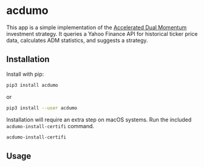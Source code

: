 # acdumo

This app is a simple implementation of the [Accelerated Dual Momentum](https://engineeredportfolio.com/2018/05/02/accelerating-dual-momentum-investing/) investment strategy. It
queries a Yahoo Finance API for historical ticker price data, calculates ADM
statistics, and suggests a strategy.

## Installation

Install with pip:

```sh
pip3 install acdumo
```
or
```sh
pip3 install --user acdumo
```

Installation will require an extra step on macOS systems. Run the included `acdumo-install-certifi` command.

```sh
acdumo-install-certifi
```


## Usage

